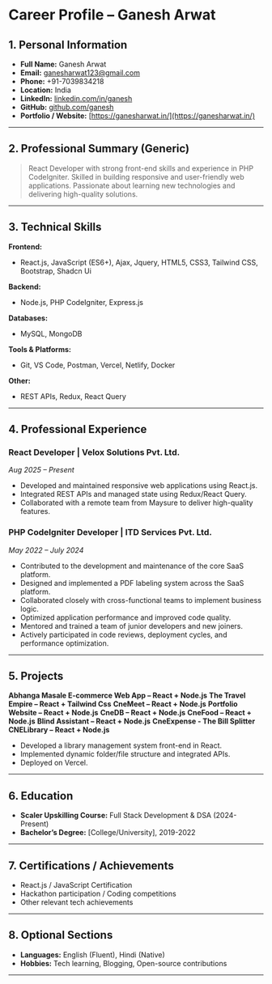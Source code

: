 
# **Career Profile – Ganesh Arwat**

## **1. Personal Information**

* **Full Name:** Ganesh Arwat
* **Email:** [ganesharwat123@gmail.com](mailto:ganesharwat123@gmail.com)
* **Phone:** +91-7039834218
* **Location:** India
* **LinkedIn:** [linkedin.com/in/ganesh](https://www.linkedin.com/in/ganesh-arwat/)
* **GitHub:** [github.com/ganesh](https://github.com/ganeshArwat)
* **Portfolio / Website:** [https://ganesharwat.in/](https://ganesharwat.in/)

---

## **2. Professional Summary (Generic)**

> React Developer with strong front-end skills and experience in PHP CodeIgniter. Skilled in building responsive and user-friendly web applications. Passionate about learning new technologies and delivering high-quality solutions.

---

## **3. Technical Skills**

**Frontend:**

* React.js, JavaScript (ES6+), Ajax, Jquery, HTML5, CSS3, Tailwind CSS, Bootstrap, Shadcn Ui

**Backend:**

* Node.js, PHP CodeIgniter, Express.js

**Databases:**

* MySQL, MongoDB

**Tools & Platforms:**

* Git, VS Code, Postman, Vercel,  Netlify, Docker

**Other:**

* REST APIs, Redux, React Query

---

## **4. Professional Experience**

### **React Developer | Velox Solutions Pvt. Ltd.**

*Aug 2025 – Present*

* Developed and maintained responsive web applications using React.js.
* Integrated REST APIs and managed state using Redux/React Query.
* Collaborated with a remote team from Maysure to deliver high-quality features.

### **PHP CodeIgniter Developer | ITD Services Pvt. Ltd.**

*May 2022 – July 2024*

* Contributed to the development and maintenance of the core SaaS platform.
* Designed and implemented a PDF labeling system across the SaaS platform.
* Collaborated closely with cross-functional teams to implement business logic.
* Optimized application performance and improved code quality.
* Mentored and trained a team of junior developers and new joiners.
* Actively participated in code reviews, deployment cycles, and performance optimization.

---

## **5. Projects**

**Abhanga Masale E-commerce Web App – React + Node.js**
**The Travel Empire – React + Tailwind Css**
**CneMeet – React + Node.js**
**Portfolio Website – React + Node.js**
**CneDB – React + Node.js**
**CneFood – React + Node.js**
**Blind Assistant – React + Node.js**
**CneExpense - The Bill Splitter**
**CNELibrary – React + Node.js**
* Developed a library management system front-end in React.
* Implemented dynamic folder/file structure and integrated APIs.
* Deployed on Vercel.
---

## **6. Education**

* **Scaler Upskilling Course:** Full Stack Development & DSA (2024-Present)
* **Bachelor’s Degree:** [College/University], 2019-2022

---

## **7. Certifications / Achievements**

* React.js / JavaScript Certification
* Hackathon participation / Coding competitions
* Other relevant tech achievements

---

## **8. Optional Sections**

* **Languages:** English (Fluent), Hindi (Native)
* **Hobbies:** Tech learning, Blogging, Open-source contributions

---

